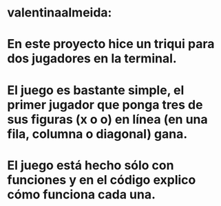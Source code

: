 # valentinaalmeida:
# En este proyecto hice un triqui para dos jugadores en la terminal. 
# El juego es bastante simple, el primer jugador que ponga tres de sus figuras (x o o) en línea (en una fila, columna o diagonal) gana. 
# El juego está hecho sólo con funciones y en el código explico cómo funciona cada una. 
